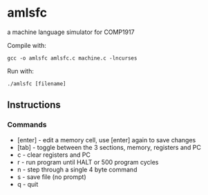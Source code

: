 # amlsfc

a machine language simulator for COMP1917 

Compile with: 

    gcc -o amlsfc amlsfc.c machine.c -lncurses

Run with: 

    ./amlsfc [filename]


## Instructions
### Commands
* [enter] - edit a memory cell, use [enter] again to save changes
* [tab] - toggle between the 3 sections, memory, registers and PC
* c - clear registers and PC
* r - run program until HALT or 500 program cycles
* n - step through a single 4 byte command
* s - save file (no prompt)
* q - quit